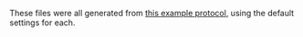 These files were all generated from [this example protocol](../../test/_protocols/annotated.toml), using the default settings for each.  
